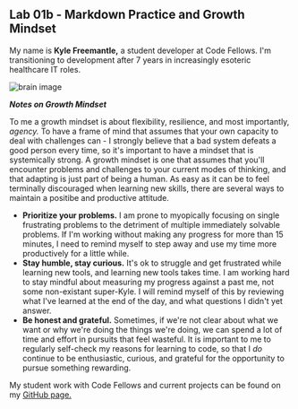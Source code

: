 ## Lab 01b - Markdown Practice and Growth Mindset

My name is **Kyle Freemantle,** a student developer at Code Fellows.  I'm transitioning to development after 7 years in increasingly esoteric healthcare IT roles.  

![brain image](https://live.staticflickr.com/3845/14760618496_ca4ea66344_b.jpg)

***Notes on Growth Mindset***

To me a growth mindset is about flexibility, resilience, and most importantly, _agency._ To have a frame of mind that assumes that your own capacity to deal with challenges can - I strongly believe that a bad system defeats a good person every time, so it's important to have a mindset that is systemically strong.  A growth mindset is one that assumes that you'll encounter problems and challenges to your current modes of thinking, and that adapting is just part of being a human.  As easy as it can be to feel terminally discouraged when learning new skills, there are several ways to maintain a positibe and productive attitude.

- **Prioritize your problems.**  I am prone to myopically focusing on single frustrating problems to the detriment of multiple immediately solvable problems.  If I'm working without making any progress for more than 15 minutes, I need to remind myself to step away and use my time more productively for a little while.
- **Stay humble, stay curious.** It's ok to struggle and get frustrated while learning new tools, and learning new tools takes time.  I am working hard to stay mindful about measuring my progress against a past me, not some non-existant super-Kyle.  I will remind myself of this by reviewing what I've learned at the end of the day, and what questions I didn't yet answer.
- **Be honest and grateful.**  Sometimes, if we're not clear about what we want or why we're doing the things we're doing, we can spend a lot of time and effort in pursuits that feel wasteful.  It is important to me to regularly self-check my reasons for learning to code, so that I _do_ continue to be enthusiastic, curious, and grateful for the opportunity to pursue something rewarding.

My student work with Code Fellows and current projects can be found on my [GitHub page.](https://github.com/kfreemantle)



